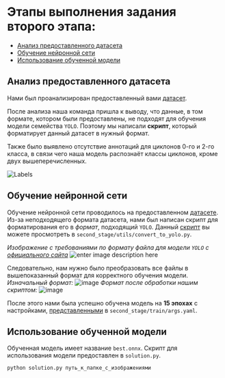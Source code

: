 


# Этапы выполнения задания второго этапа:
- [Анализ предоставленного датасета](#анализ-предоставленного-датасета)
- [Обучение нейронной сети](#обучение-нейронной-сети)
- [Использование обученной модели](#использование-обученной-модели)

## Анализ предоставленного датасета
Нами был проанализирован предоставленный вами [датасет](https://github.com/academy21/TC-Satellite-DataSet/tree/main).

После анализа наша команда пришла к выводу, что данные, в том формате, котором были предоставлены, не подходят для обучения модели семейства `YOLO`. Поэтому мы написали **скрипт**, который форматирует данный датасет в нужный формат.

Также было выявлено отсутствие аннотаций для циклонов 0-го и 2-го класса, в связи чего наша модель распознаёт классы циклонов, кроме двух вышеперечисленных.

![Labels](https://github.com/pocketgodru/SiriusAI_detection_tropical_cyclone/blob/main/second_stage/img/labels.jpg)

## Обучение нейронной сети

Обучение нейронной сети проводилось на предоставленном [датасете](https://github.com/academy21/TC-Satellite-DataSet/tree/main).
Из-за неподходящего формата датасета, нами был написан скрипт для форматирования его в *формат*, подходящий `YOLO`. Данный [скрипт](https://github.com/pocketgodru/SiriusAI_detection_tropical_cyclone/blob/main/second_stage/utils/convert_to_yolo.py) вы можете просмотреть в `second_stage/utils/convert_to_yolo.py`.

*Изображение с требованиями по формату файла для модели `YOLO` c [официального сайта](https://docs.ultralytics.com/datasets/detect/#ultralytics-yolo-format)*
![enter image description here](https://github.com/pocketgodru/SiriusAI_detection_tropical_cyclone/assets/104260621/04f6d935-94aa-45a7-8b41-21fa6459787c)

Следовательно, нам нужно было преобразовать все файлы в вышепоказанный формат для корректного обучения модели.
*Изначальный формат:*
![image](https://github.com/pocketgodru/SiriusAI_detection_tropical_cyclone/assets/104260621/1fc8aa51-63f4-4ccf-8f1e-922cca0037b1)
*Формат после обработки нашим скриптом:*
![image](https://github.com/pocketgodru/SiriusAI_detection_tropical_cyclone/assets/104260621/9a9a8311-f728-4331-918a-5fa4e755725f)

После этого нами была успешно обучена модель на **15 эпохах** с настройками, [представленными](https://github.com/pocketgodru/SiriusAI_detection_tropical_cyclone/blob/main/second_stage/train/args.yaml) в `second_stage/train/args.yaml`.

## Использование обученной модели
Обученная модель имеет название `best.onnx`.
Скрипт для использования модели предоставлен в `solution.py`.
```bash
python solution.py путь_к_папке_с_изображениями 
```
